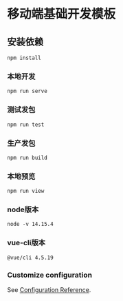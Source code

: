 # 移动端基础开发模板

## 安装依赖
```
npm install
```

### 本地开发
```
npm run serve
```

### 测试发包
```
npm run test
```

### 生产发包
```
npm run build
```

### 本地预览
```
npm run view
```

### node版本
```shell
node -v 14.15.4
```

### vue-cli版本
```shell
@vue/cli 4.5.19
```

### Customize configuration
See [Configuration Reference](https://cli.vuejs.org/config/).
